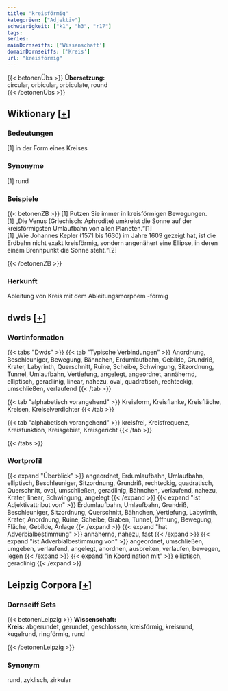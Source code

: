 ```yaml
---
title: "kreisförmig"
kategorien: ["Adjektiv"]
schwierigkeit: ["k1", "h3", "r17"]
tags:
series:
mainDornseiffs: ['Wissenschaft']
domainDornseiffs: ['Kreis']
url: "kreisförmig"
---
```


{{< betonenÜbs >}}
**Übersetzung:**  
circular, orbicular, orbiculate, round  
{{< /betonenÜbs >}}

## Wiktionary [[+](https://de.wiktionary.org/wiki/kreisförmig)]

### Bedeutungen
[1] in der Form eines Kreises  

### Synonyme
[1] rund  

### Beispiele
{{< betonenZB >}}
[1] Putzen Sie immer in kreisförmigen Bewegungen.  
[1] „Die Venus (Griechisch: Aphrodite) umkreist die Sonne auf der kreisförmigsten Umlaufbahn von allen Planeten.“[1]  
[1] „Wie Johannes Kepler (1571 bis 1630) im Jahre 1609 gezeigt hat, ist die Erdbahn nicht exakt kreisförmig, sondern angenähert eine Ellipse, in deren einem Brennpunkt die Sonne steht.“[2]  

{{< /betonenZB >}}
### Herkunft
Ableitung von Kreis mit dem Ableitungsmorphem -förmig  



## dwds [[+](https://www.dwds.de/wb/kreisförmig)]

### Wortinformation
{{< tabs "Dwds" >}}
{{< tab "Typische Verbindungen" >}}
Anordnung, Beschleuniger, Bewegung, Bähnchen, Erdumlaufbahn, Gebilde, Grundriß, Krater, Labyrinth, Querschnitt, Ruine, Scheibe, Schwingung, Sitzordnung, Tunnel, Umlaufbahn, Vertiefung, angelegt, angeordnet, annähernd, elliptisch, geradlinig, linear, nahezu, oval, quadratisch, rechteckig, umschließen, verlaufend
{{< /tab >}}

{{< tab "alphabetisch vorangehend" >}}
Kreisform, Kreisflanke, Kreisfläche, Kreisen, Kreiselverdichter
{{< /tab >}}

{{< tab "alphabetisch vorangehend" >}}
kreisfrei, Kreisfrequenz, Kreisfunktion, Kreisgebiet, Kreisgericht
{{< /tab >}}

{{< /tabs >}}

### Wortprofil
{{< expand "Überblick" >}} angeordnet, Erdumlaufbahn, Umlaufbahn, elliptisch, Beschleuniger, Sitzordnung, Grundriß, rechteckig, quadratisch, Querschnitt, oval, umschließen, geradlinig, Bähnchen, verlaufend, nahezu, Krater, linear, Schwingung, angelegt {{< /expand >}}
{{< expand "ist Adjektivattribut von" >}} Erdumlaufbahn, Umlaufbahn, Grundriß, Beschleuniger, Sitzordnung, Querschnitt, Bähnchen, Vertiefung, Labyrinth, Krater, Anordnung, Ruine, Scheibe, Graben, Tunnel, Öffnung, Bewegung, Fläche, Gebilde, Anlage {{< /expand >}}
{{< expand "hat Adverbialbestimmung" >}} annähernd, nahezu, fast {{< /expand >}}
{{< expand "ist Adverbialbestimmung von" >}} angeordnet, umschließen, umgeben, verlaufend, angelegt, anordnen, ausbreiten, verlaufen, bewegen, legen {{< /expand >}}
{{< expand "in Koordination mit" >}} elliptisch, geradlinig {{< /expand >}}

## Leipzig Corpora [[+](https://corpora.uni-leipzig.de/en/res?word=kreisförmig&corpusId=deu_newscrawl-public_2018)]

### Dornseiff Sets
{{< betonenLeipzig >}}
**Wissenschaft:**  
**Kreis:** abgerundet, gerundet, geschlossen, kreisförmig, kreisrund, kugelrund, ringförmig, rund  

{{< /betonenLeipzig >}}

### Synonym
rund, zyklisch, zirkular

